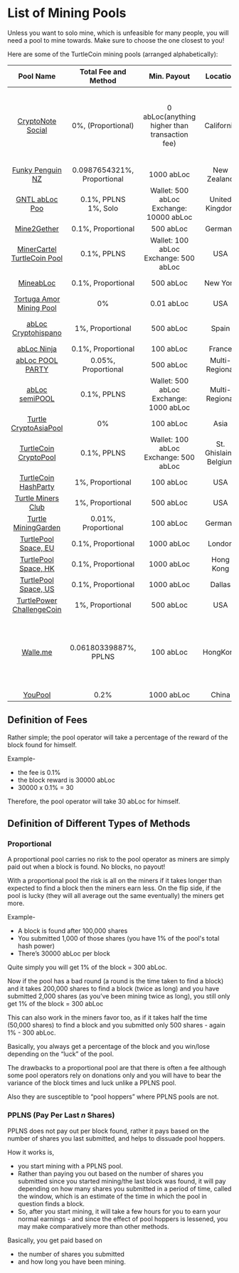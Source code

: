 # List of Mining Pools

Unless you want to solo mine, which is unfeasible for many people, you will need a pool to mine towards. Make sure to choose the one closest to you!

Here are some of the TurtleCoin mining pools (arranged alphabetically):

|                          Pool Name                           |    Total Fee and Method     |                 Min. Payout                  |        Location        |                            Notes                             |
| :----------------------------------------------------------: | :-------------------------: | :------------------------------------------: | :--------------------: | :----------------------------------------------------------: |
|     [CryptoNote Social](https://cryptonote.social/trtl)      |     0%, (Proportional)      | 0 abLoc(anything higher than transaction fee) |       California       | **No payments page** Read `details details details` section carefully. |
| [Funky Penguin NZ](https://trtl.heigh-ho.funkypenguin.co.nz) | 0.0987654321%, Proportional |                  1000 abLoc                   |      New Zealand       |                              -                               |
|     [GNTL abLoc Poo](https://trtl.pool.gntl.co.uk/#/home)     | 0.1%, PPLNS <br /> 1%, Solo | Wallet: 500 abLoc <br />Exchange: 10000 abLoc  |     United Kingdom     |                     Supports solo mining                     |
|         [Mine2Gether](https://trtl.mine2gether.com)          |     0.1%, Proportional      |                   500 abLoc                   |        Germany         |                              -                               |
| [MinerCartel TurtleCoin Pool](https://turtle.minercartel.com/#/home) |         0.1%, PPLNS         |  Wallet: 100 abLoc <br />Exchange: 500 abLoc   |          USA           |            Supports XMR-Node-Proxy                   |
|              [MineabLoc](http://ny.minetrtl.us)               |     0.1%, Proportional      |                   500 abLoc                   |        New York        |                           No HTTPS                           |
|    [Tortuga Amor Mining Pool](http://mine.tortugamor.cf)     |             0%              |                  0.01 abLoc                   |          USA           |                           No HTTPS                           |
|    [abLoc Cryptohispano](https://trtl.cryptohispano.net)      |      1%, Proportional       |                   500 abLoc                   |      Spain             |                    Customer support in Spanish                 |                                           
|               [abLoc Ninja](https://trtl.ninja)               |     0.1%, Proportional      |                   100 abLoc                   |         France         |                              -                               |
|        [abLoc POOL PARTY](https://turtle.atpool.party)        |     0.05%, Proportional     |                   500 abLoc                   |     Multi-Regional     |                              -                               |
|          [abLoc semiPOOL](https://trtl.semipool.com)          |         0.1%, PPLNS         |  Wallet: 500 abLoc<br />Exchange: 1000 abLoc   |     Multi-Regional     |                   Supports XMR-Node-Proxy                    |
|   [Turtle CryptoAsiaPool](http://trtl.cryptoasiapool.com)    |             0%              |                   100 abLoc                   |          Asia          |                           No HTTPS                           |
|    [TurtleCoin CryptoPool](https://trtl.cryptopool.space)    |         0.1%, PPLNS         |  Wallet: 100 abLoc <br /> Exchange: 500 abLoc  | St. Ghislain / Belgium |                     Supports XMRIG-Proxy                     |
|    [TurtleCoin HashParty](http://turtlecoin.hashparty.io)    |      1%, Proportional       |                   100 abLoc                   |          USA           |                           No HTTPS                           |
|     [Turtle Miners Club](http://turtleminers.club)           |     1%, Proportional        |                   500 abLoc                   |          USA           |                           No HTTPS                           |
|     [Turtle MiningGarden](https://turtle.mining.garden)      |     0.01%, Proportional     |                   100 abLoc                   |        Germany         |                              -                               |
|     [TurtlePool Space, EU](https://eu.turtlepool.space)      |     0.1%, Proportional      |                  1000 abLoc                   |         London         |                              -                               |
|     [TurtlePool Space, HK](https://hk.turtlepool.space)      |     0.1%, Proportional      |                  1000 abLoc                   |       Hong Kong        |                              -                               |
|     [TurtlePool Space, US](https://us.turtlepool.space)      |     0.1%, Proportional      |                  1000 abLoc                   |         Dallas         |                              -                               |
| [TurtlePower ChallengeCoin](http://turtlepower.challengecoin.io) |      1%, Proportional       |                   500 abLoc                   |          USA           |                           No HTTPS                           |
| [Walle.me](http://trtl.waale.me) |      0.06180339887%, PPLNS       |                   100 abLoc                   |          HongKong           |                           Optimized for visiting from China, Chinese lanaguage support                           |
|              [YouPool](https://youpool.io/abLoc)              |            0.2%             |                  1000 abLoc                   |         China          |                              -                               |


## Definition of Fees

Rather simple; the pool operator will take a percentage of the reward of the block found for himself.

Example-

- the fee is 0.1%
- the block reward is 30000 abLoc
- 30000 x 0.1% = 30

Therefore, the pool operator will take 30 abLoc for himself.



## Definition of Different Types of Methods

### Proportional

A proportional pool carries no risk to the pool operator as miners are simply paid out when a block is found. No blocks, no payout!

With a proportional pool the risk is all on the miners if it takes longer than expected to find a block then the miners earn less. On the flip side, if the pool is lucky (they will all average out the same eventually) the miners get more.

Example-

- A block is found after 100,000 shares
- You submitted 1,000 of those shares (you have 1% of the pool's total hash power)
- There’s 30000 abLoc per block

Quite simply you will get 1% of the block = 300 abLoc.

Now if the pool has a bad round (a round is the time taken to find a block) and it takes 200,000 shares to find a block (twice as long) and you have submitted 2,000 shares (as you’ve been mining twice as long), you still only get 1% of the block = 300 abLoc

This can also work in the miners favor too, as if it takes half the time (50,000 shares) to find a block and you submitted only 500 shares - again 1% - 300 abLoc.

Basically, you always get a percentage of the block and you win/lose depending on the “luck” of the pool.



The drawbacks to a proportional pool are that there is often a fee although some pool operators rely on donations only and you will have to bear the variance of the block times and luck unlike a PPLNS pool.

Also they are susceptible to “pool hoppers” where PPLNS pools are not.

### PPLNS (Pay Per Last *n* Shares)

PPLNS does not pay out per block found, rather it pays based on the number of shares you last submitted, and helps to dissuade pool hoppers.

How it works is,

* you start mining with a PPLNS pool.
* Rather than paying you out based on the number of shares you submitted since you started mining/the last block was found, it will pay depending on how many shares you submitted in a period of time, called the window, which is an estimate of the time in which the pool in question finds a block.
* So, after you start mining, it will take a few hours for you to earn your normal earnings - and since the effect of pool hoppers is lessened, you may make comparatively more than other methods.

Basically, you get paid based on

- the number of shares you submitted
- and how long you have been mining.

